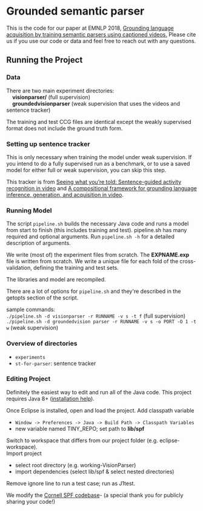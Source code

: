 # Grounded semantic parser

This is the code for our paper at EMNLP 2018, [Grounding language acquisition by training semantic parsers using captioned videos.](https://www.aclweb.org/anthology/D18-1285) Please cite us if you use our code or data and feel free to reach out with any questions.


## Running the Project

### Data
There are two main experiment directories:<br>
&nbsp;&nbsp;&nbsp;&nbsp;**visionparser/** (full supervision)<br>
&nbsp;&nbsp;&nbsp;&nbsp;**groundedvisionparser** (weak supervision that uses the videos and sentence tracker)<br>

The training and test CCG files are identical except the weakly supervised format does not include the ground truth form.

### Setting up sentence tracker
This is only necessary when training the model under weak supervision. If you intend to do a fully supervised run as a benchmark, or to use a saved model for either full or weak supervision, you can skip this step.

This tracker is from [Seeing what you’re told: Sentence-guided activity recognition in video](https://arxiv.org/pdf/1308.4189.pdf) and [A compositional framework for grounding language inference, generation, and acquisition in video](https://www.jair.org/index.php/jair/article/view/10938).



### Running Model

The script `pipeline.sh` builds the necessary Java code and runs a model from start to finish (this includes training and test).
pipeline.sh has many required and optional arguments. Run `pipeline.sh -h` for a detailed description of arguments.

We write (most of) the experiment files from scratch. The **EXPNAME.exp** file is written from scratch. We write a unique file for each fold of the cross-validation, defining the training and test sets.

The libraries and model are recompiled.

There are a lot of options for `pipeline.sh` and they're described in the getopts section of the script. 

sample commands:<br>
`./pipeline.sh -d visionparser -r RUNNAME -v s -t f` (full supervision)<br>
`./pipeline.sh -d groundedvision parser -r RUNNAME -v s -o PORT -O 1 -t w` (weak supervision)<br>


### Overview of directories
* `experiments`
* `st-for-parser`: sentence tracker

### Editing Project
Definitely the easiest way to edit and run all of the Java code. This project requires Java 8+ ([installation help](http://ubuntuhandbook.org/index.php/2016/01/how-to-install-the-latest-eclipse-in-ubuntu-16-04-15-10/)).

Once Eclipse is installed, open and load the project. Add classpath variable<br>
* `Window -> Preferences -> Java -> Build Path -> Classpath Variables`<br>
* new variable named TINY_REPO; set path to **lib/spf<br>**

Switch to workspace that differs from our project folder (e.g. eclipse-workspace).<br>
Import project
  * select root directory (e.g. working-VisionParser) 
  * import dependencies (select lib/spf & select nested directories)

Remove ignore line to run a test case; run as J1test.

We modify the [Cornell SPF codebase](https://github.com/clic-lab/spf)- (a special thank you for publicly sharing your code!)